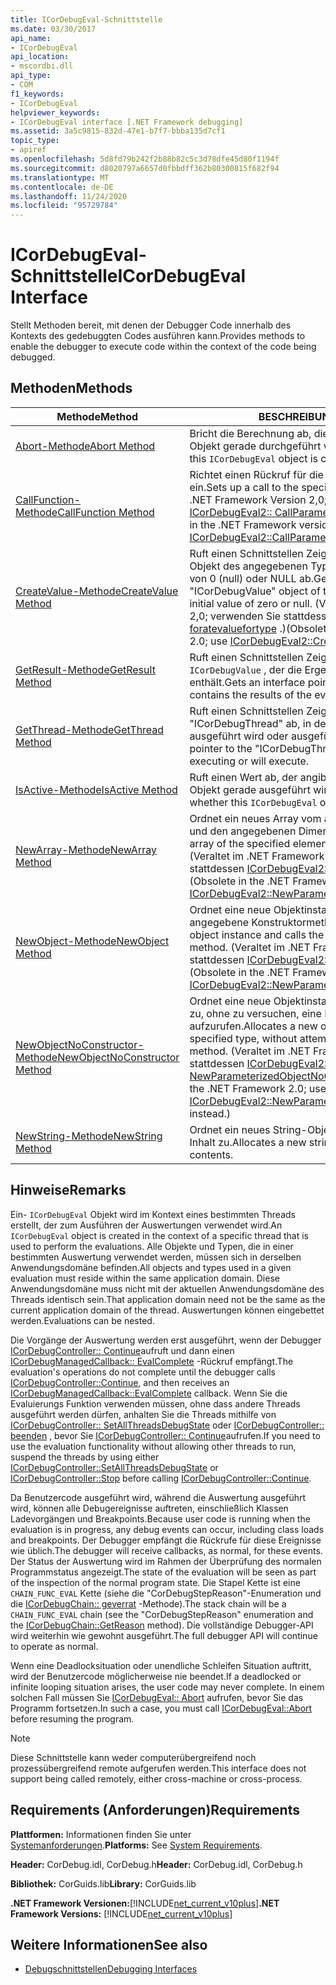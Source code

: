 ```yaml
---
title: ICorDebugEval-Schnittstelle
ms.date: 03/30/2017
api_name:
- ICorDebugEval
api_location:
- mscordbi.dll
api_type:
- COM
f1_keywords:
- ICorDebugEval
helpviewer_keywords:
- ICorDebugEval interface [.NET Framework debugging]
ms.assetid: 3a5c9815-832d-47e1-b7f7-bbba135d7cf1
topic_type:
- apiref
ms.openlocfilehash: 5d8fd79b242f2b88b82c5c3d78dfe45d80f1194f
ms.sourcegitcommit: d8020797a6657d0fbbdff362b80300815f682f94
ms.translationtype: MT
ms.contentlocale: de-DE
ms.lasthandoff: 11/24/2020
ms.locfileid: "95729784"
---
```

# <a name="icordebugeval-interface"></a><span data-ttu-id="5a4a7-102">ICorDebugEval-Schnittstelle</span><span class="sxs-lookup"><span data-stu-id="5a4a7-102">ICorDebugEval Interface</span></span>

<span data-ttu-id="5a4a7-103">Stellt Methoden bereit, mit denen der Debugger Code innerhalb des Kontexts des gedebuggten Codes ausführen kann.</span><span class="sxs-lookup"><span data-stu-id="5a4a7-103">Provides methods to enable the debugger to execute code within the context of the code being debugged.</span></span>  
  
## <a name="methods"></a><span data-ttu-id="5a4a7-104">Methoden</span><span class="sxs-lookup"><span data-stu-id="5a4a7-104">Methods</span></span>  
  
|<span data-ttu-id="5a4a7-105">Methode</span><span class="sxs-lookup"><span data-stu-id="5a4a7-105">Method</span></span>|<span data-ttu-id="5a4a7-106">BESCHREIBUNG</span><span class="sxs-lookup"><span data-stu-id="5a4a7-106">Description</span></span>|  
|------------|-----------------|  
|[<span data-ttu-id="5a4a7-107">Abort-Methode</span><span class="sxs-lookup"><span data-stu-id="5a4a7-107">Abort Method</span></span>](icordebugeval-abort-method.md)|<span data-ttu-id="5a4a7-108">Bricht die Berechnung ab, die von diesem `ICorDebugEval` Objekt gerade durchgeführt wird.</span><span class="sxs-lookup"><span data-stu-id="5a4a7-108">Aborts the computation this `ICorDebugEval` object is currently performing.</span></span>|  
|[<span data-ttu-id="5a4a7-109">CallFunction-Methode</span><span class="sxs-lookup"><span data-stu-id="5a4a7-109">CallFunction Method</span></span>](icordebugeval-callfunction-method.md)|<span data-ttu-id="5a4a7-110">Richtet einen Rückruf für die angegebene Funktion ein.</span><span class="sxs-lookup"><span data-stu-id="5a4a7-110">Sets up a call to the specified function.</span></span> <span data-ttu-id="5a4a7-111">(Veraltet in der .NET Framework Version 2,0; verwenden Sie stattdessen [ICorDebugEval2:: CallParameterizedFunction](icordebugeval2-callparameterizedfunction-method.md) .)</span><span class="sxs-lookup"><span data-stu-id="5a4a7-111">(Obsolete in the .NET Framework version 2.0; use [ICorDebugEval2::CallParameterizedFunction](icordebugeval2-callparameterizedfunction-method.md) instead.)</span></span>|  
|[<span data-ttu-id="5a4a7-112">CreateValue-Methode</span><span class="sxs-lookup"><span data-stu-id="5a4a7-112">CreateValue Method</span></span>](icordebugeval-createvalue-method.md)|<span data-ttu-id="5a4a7-113">Ruft einen Schnittstellen Zeiger auf ein ICorDebugValue-Objekt des angegebenen Typs mit einem Anfangswert von 0 (null) oder NULL ab.</span><span class="sxs-lookup"><span data-stu-id="5a4a7-113">Gets an interface pointer to an "ICorDebugValue" object of the specified type, with an initial value of zero or null.</span></span> <span data-ttu-id="5a4a7-114">(Veraltet im .NET Framework 2,0; verwenden Sie stattdessen [ICorDebugEval2:: foratevaluefortype](icordebugeval2-createvaluefortype-method.md) .)</span><span class="sxs-lookup"><span data-stu-id="5a4a7-114">(Obsolete in the .NET Framework 2.0; use [ICorDebugEval2::CreateValueForType](icordebugeval2-createvaluefortype-method.md) instead.)</span></span>|  
|[<span data-ttu-id="5a4a7-115">GetResult-Methode</span><span class="sxs-lookup"><span data-stu-id="5a4a7-115">GetResult Method</span></span>](icordebugeval-getresult-method.md)|<span data-ttu-id="5a4a7-116">Ruft einen Schnittstellen Zeiger auf einen-Wert ab `ICorDebugValue` , der die Ergebnisse der Auswertung enthält.</span><span class="sxs-lookup"><span data-stu-id="5a4a7-116">Gets an interface pointer to an `ICorDebugValue` that contains the results of the evaluation.</span></span>|  
|[<span data-ttu-id="5a4a7-117">GetThread-Methode</span><span class="sxs-lookup"><span data-stu-id="5a4a7-117">GetThread Method</span></span>](icordebugeval-getthread-method.md)|<span data-ttu-id="5a4a7-118">Ruft einen Schnittstellen Zeiger auf den "ICorDebugThread" ab, in dem diese Auswertung ausgeführt wird oder ausgeführt wird.</span><span class="sxs-lookup"><span data-stu-id="5a4a7-118">Gets an interface pointer to the "ICorDebugThread" where this evaluation is executing or will execute.</span></span>|  
|[<span data-ttu-id="5a4a7-119">IsActive-Methode</span><span class="sxs-lookup"><span data-stu-id="5a4a7-119">IsActive Method</span></span>](icordebugeval-isactive-method.md)|<span data-ttu-id="5a4a7-120">Ruft einen Wert ab, der angibt, ob dieses- `ICorDebugEval` Objekt gerade ausgeführt wird.</span><span class="sxs-lookup"><span data-stu-id="5a4a7-120">Gets a value that indicates whether this `ICorDebugEval` object is currently executing.</span></span>|  
|[<span data-ttu-id="5a4a7-121">NewArray-Methode</span><span class="sxs-lookup"><span data-stu-id="5a4a7-121">NewArray Method</span></span>](icordebugeval-newarray-method.md)|<span data-ttu-id="5a4a7-122">Ordnet ein neues Array vom angegebenen Elementtyp und den angegebenen Dimensionen zu.</span><span class="sxs-lookup"><span data-stu-id="5a4a7-122">Allocates a new array of the specified element type and dimensions.</span></span> <span data-ttu-id="5a4a7-123">(Veraltet im .NET Framework 2,0; verwenden Sie stattdessen [ICorDebugEval2:: NewParameterizedArray](icordebugeval2-newparameterizedarray-method.md) .)</span><span class="sxs-lookup"><span data-stu-id="5a4a7-123">(Obsolete in the .NET Framework 2.0; use [ICorDebugEval2::NewParameterizedArray](icordebugeval2-newparameterizedarray-method.md) instead.)</span></span>|  
|[<span data-ttu-id="5a4a7-124">NewObject-Methode</span><span class="sxs-lookup"><span data-stu-id="5a4a7-124">NewObject Method</span></span>](icordebugeval-newobject-method.md)|<span data-ttu-id="5a4a7-125">Ordnet eine neue Objektinstanz zu und ruft die angegebene Konstruktormethode auf.</span><span class="sxs-lookup"><span data-stu-id="5a4a7-125">Allocates a new object instance and calls the specified constructor method.</span></span> <span data-ttu-id="5a4a7-126">(Veraltet im .NET Framework 2,0; verwenden Sie stattdessen [ICorDebugEval2:: NewParameterizedObject](icordebugeval2-newparameterizedobject-method.md) .)</span><span class="sxs-lookup"><span data-stu-id="5a4a7-126">(Obsolete in the .NET Framework 2.0; use [ICorDebugEval2::NewParameterizedObject](icordebugeval2-newparameterizedobject-method.md) instead.)</span></span>|  
|[<span data-ttu-id="5a4a7-127">NewObjectNoConstructor-Methode</span><span class="sxs-lookup"><span data-stu-id="5a4a7-127">NewObjectNoConstructor Method</span></span>](icordebugeval-newobjectnoconstructor-method.md)|<span data-ttu-id="5a4a7-128">Ordnet eine neue Objektinstanz des angegebenen Typs zu, ohne zu versuchen, eine Konstruktormethode aufzurufen.</span><span class="sxs-lookup"><span data-stu-id="5a4a7-128">Allocates a new object instance of the specified type, without attempting to call a constructor method.</span></span> <span data-ttu-id="5a4a7-129">(Veraltet im .NET Framework 2,0; verwenden Sie stattdessen [ICorDebugEval2:: NewParameterizedObjectNoConstructor](icordebugeval2-newparameterizedobjectnoconstructor-method.md) .)</span><span class="sxs-lookup"><span data-stu-id="5a4a7-129">(Obsolete in the .NET Framework 2.0; use [ICorDebugEval2::NewParameterizedObjectNoConstructor](icordebugeval2-newparameterizedobjectnoconstructor-method.md) instead.)</span></span>|  
|[<span data-ttu-id="5a4a7-130">NewString-Methode</span><span class="sxs-lookup"><span data-stu-id="5a4a7-130">NewString Method</span></span>](icordebugeval-newstring-method.md)|<span data-ttu-id="5a4a7-131">Ordnet ein neues String-Objekt mit dem angegebenen Inhalt zu.</span><span class="sxs-lookup"><span data-stu-id="5a4a7-131">Allocates a new string object with the specified contents.</span></span>|  
  
## <a name="remarks"></a><span data-ttu-id="5a4a7-132">Hinweise</span><span class="sxs-lookup"><span data-stu-id="5a4a7-132">Remarks</span></span>  

 <span data-ttu-id="5a4a7-133">Ein- `ICorDebugEval` Objekt wird im Kontext eines bestimmten Threads erstellt, der zum Ausführen der Auswertungen verwendet wird.</span><span class="sxs-lookup"><span data-stu-id="5a4a7-133">An `ICorDebugEval` object is created in the context of a specific thread that is used to perform the evaluations.</span></span> <span data-ttu-id="5a4a7-134">Alle Objekte und Typen, die in einer bestimmten Auswertung verwendet werden, müssen sich in derselben Anwendungsdomäne befinden.</span><span class="sxs-lookup"><span data-stu-id="5a4a7-134">All objects and types used in a given evaluation must reside within the same application domain.</span></span> <span data-ttu-id="5a4a7-135">Diese Anwendungsdomäne muss nicht mit der aktuellen Anwendungsdomäne des Threads identisch sein.</span><span class="sxs-lookup"><span data-stu-id="5a4a7-135">That application domain need not be the same as the current application domain of the thread.</span></span> <span data-ttu-id="5a4a7-136">Auswertungen können eingebettet werden.</span><span class="sxs-lookup"><span data-stu-id="5a4a7-136">Evaluations can be nested.</span></span>  
  
 <span data-ttu-id="5a4a7-137">Die Vorgänge der Auswertung werden erst ausgeführt, wenn der Debugger [ICorDebugController:: Continue](icordebugcontroller-continue-method.md)aufruft und dann einen [ICorDebugManagedCallback:: EvalComplete](icordebugmanagedcallback-evalcomplete-method.md) -Rückruf empfängt.</span><span class="sxs-lookup"><span data-stu-id="5a4a7-137">The evaluation's operations do not complete until the debugger calls [ICorDebugController::Continue](icordebugcontroller-continue-method.md), and then receives an [ICorDebugManagedCallback::EvalComplete](icordebugmanagedcallback-evalcomplete-method.md) callback.</span></span> <span data-ttu-id="5a4a7-138">Wenn Sie die Evaluierungs Funktion verwenden müssen, ohne dass andere Threads ausgeführt werden dürfen, anhalten Sie die Threads mithilfe von [ICorDebugController:: SetAllThreadsDebugState](icordebugcontroller-setallthreadsdebugstate-method.md) oder [ICorDebugController:: beenden](icordebugcontroller-stop-method.md) , bevor Sie [ICorDebugController:: Continue](icordebugcontroller-continue-method.md)aufrufen.</span><span class="sxs-lookup"><span data-stu-id="5a4a7-138">If you need to use the evaluation functionality without allowing other threads to run, suspend the threads by using either [ICorDebugController::SetAllThreadsDebugState](icordebugcontroller-setallthreadsdebugstate-method.md) or [ICorDebugController::Stop](icordebugcontroller-stop-method.md) before calling [ICorDebugController::Continue](icordebugcontroller-continue-method.md).</span></span>  
  
 <span data-ttu-id="5a4a7-139">Da Benutzercode ausgeführt wird, während die Auswertung ausgeführt wird, können alle Debugereignisse auftreten, einschließlich Klassen Ladevorgängen und Breakpoints.</span><span class="sxs-lookup"><span data-stu-id="5a4a7-139">Because user code is running when the evaluation is in progress, any debug events can occur, including class loads and breakpoints.</span></span> <span data-ttu-id="5a4a7-140">Der Debugger empfängt die Rückrufe für diese Ereignisse wie üblich.</span><span class="sxs-lookup"><span data-stu-id="5a4a7-140">The debugger will receive callbacks, as normal, for these events.</span></span> <span data-ttu-id="5a4a7-141">Der Status der Auswertung wird im Rahmen der Überprüfung des normalen Programmstatus angezeigt.</span><span class="sxs-lookup"><span data-stu-id="5a4a7-141">The state of the evaluation will be seen as part of the inspection of the normal program state.</span></span> <span data-ttu-id="5a4a7-142">Die Stapel Kette ist eine `CHAIN_FUNC_EVAL` Kette (siehe die "CorDebugStepReason"-Enumeration und die [ICorDebugChain:: geverrat](icordebugchain-getreason-method.md) -Methode).</span><span class="sxs-lookup"><span data-stu-id="5a4a7-142">The stack chain will be a `CHAIN_FUNC_EVAL` chain (see the "CorDebugStepReason" enumeration and the [ICorDebugChain::GetReason](icordebugchain-getreason-method.md) method).</span></span> <span data-ttu-id="5a4a7-143">Die vollständige Debugger-API wird weiterhin wie gewohnt ausgeführt.</span><span class="sxs-lookup"><span data-stu-id="5a4a7-143">The full debugger API will continue to operate as normal.</span></span>  
  
 <span data-ttu-id="5a4a7-144">Wenn eine Deadlocksituation oder unendliche Schleifen Situation auftritt, wird der Benutzercode möglicherweise nie beendet.</span><span class="sxs-lookup"><span data-stu-id="5a4a7-144">If a deadlocked or infinite looping situation arises, the user code may never complete.</span></span> <span data-ttu-id="5a4a7-145">In einem solchen Fall müssen Sie [ICorDebugEval:: Abort](icordebugeval-abort-method.md) aufrufen, bevor Sie das Programm fortsetzen.</span><span class="sxs-lookup"><span data-stu-id="5a4a7-145">In such a case, you must call [ICorDebugEval::Abort](icordebugeval-abort-method.md) before resuming the program.</span></span>  
  
> [!NOTE]
> <span data-ttu-id="5a4a7-146">Diese Schnittstelle kann weder computerübergreifend noch prozessübergreifend remote aufgerufen werden.</span><span class="sxs-lookup"><span data-stu-id="5a4a7-146">This interface does not support being called remotely, either cross-machine or cross-process.</span></span>  
  
## <a name="requirements"></a><span data-ttu-id="5a4a7-147">Requirements (Anforderungen)</span><span class="sxs-lookup"><span data-stu-id="5a4a7-147">Requirements</span></span>  

 <span data-ttu-id="5a4a7-148">**Plattformen:** Informationen finden Sie unter [Systemanforderungen](../../get-started/system-requirements.md).</span><span class="sxs-lookup"><span data-stu-id="5a4a7-148">**Platforms:** See [System Requirements](../../get-started/system-requirements.md).</span></span>  
  
 <span data-ttu-id="5a4a7-149">**Header:** CorDebug.idl, CorDebug.h</span><span class="sxs-lookup"><span data-stu-id="5a4a7-149">**Header:** CorDebug.idl, CorDebug.h</span></span>  
  
 <span data-ttu-id="5a4a7-150">**Bibliothek:** CorGuids.lib</span><span class="sxs-lookup"><span data-stu-id="5a4a7-150">**Library:** CorGuids.lib</span></span>  
  
 <span data-ttu-id="5a4a7-151">**.NET Framework Versionen:**[!INCLUDE[net_current_v10plus](../../../../includes/net-current-v10plus-md.md)]</span><span class="sxs-lookup"><span data-stu-id="5a4a7-151">**.NET Framework Versions:** [!INCLUDE[net_current_v10plus](../../../../includes/net-current-v10plus-md.md)]</span></span>  
  
## <a name="see-also"></a><span data-ttu-id="5a4a7-152">Weitere Informationen</span><span class="sxs-lookup"><span data-stu-id="5a4a7-152">See also</span></span>

- [<span data-ttu-id="5a4a7-153">Debugschnittstellen</span><span class="sxs-lookup"><span data-stu-id="5a4a7-153">Debugging Interfaces</span></span>](debugging-interfaces.md)
